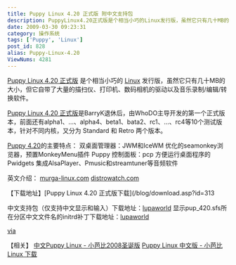 ```yaml
---
title: Puppy Linux 4.20 正式版 附中文支持包
description: PuppyLinux4.20正式版是个相当小巧的Linux发行版，虽然它只有几十MB的大小，但它自带了大量的描扫仪、打印机、数码相机的驱动以及音乐录制/编辑/转换软件。PuppyLinux4.20正式版是BarryK退休后，由WhoDO主导开发的第一个正式版本，前面还有alpha1、…、alpha4、beta1、bata2、rc1、…、rc4等10个测试版本，针对不同内核，又分为Standard和Retro两个版本。
date: 2009-03-30 09:23:31
category: 操作系统
tags: ['Puppy', 'Linux']
post_id: 828
alias: Puppy-Linux-4.20
ViewNums: 4281
---
```


[Puppy Linux 4.20 正式版](/blog/puppy-linux-420) 是个相当小巧的 [Linux](/tags/Linux) 发行版，虽然它只有几十MB的大小，但它自带了大量的描扫仪、打印机、数码相机的驱动以及音乐录制/编辑/转换软件。

[Puppy Linux 4.20 正式版](/blog/puppy-linux-420)是BarryK退休后，由WhoDO主导开发的第一个正式版本，前面还有alpha1、…、alpha4、beta1、bata2、rc1、…、rc4等10个测试版本，针对不同内核，又分为 Standard 和 Retro 两个版本。

[Puppy 4.20](/blog/puppy-linux-420)的主要特点：
双桌面管理器：JWM和IceWM
优化的seamonkey浏览器，预置MonkeyMenu插件
Puppy 控制面板：pcp
方便运行桌面程序的Pwidgets
集成AlsaPlayer、Pmusic和streamtuner等音频软件

英文介绍：
[murga-linux.com](http://www.murga-linux.com/puppy/viewtopic.php?t=40443)
[distrowatch.com](http://distrowatch.com/?newsid=05400)

【下载地址】[Puppy Linux 4.20 正式版下载](/blog/download.asp?id=313

中文支持包（仅支持中文显示和输入）下载地址：[lupaworld](http://mirror.lupaworld.com/puppylinux/packages/chinese_pack-4.2.0.11.pet)
显示pup_420.sfs所在分区中文文件名的initrd补丁下载地址：[lupaworld](http://mirror.lupaworld.com/puppylinux/packages/initrd_420_normal.gz)

[via](http://puppy.cnbits.com/node/916)

【相关】
[中文Puppy Linux - 小芭比2008圣诞版](/blog/puppy-linux-chs-2008-christmas)
[Puppy Linux 中文版 - 小芭比 Linux 下载](/blog/puppy-linux-400-xiaobabi)

